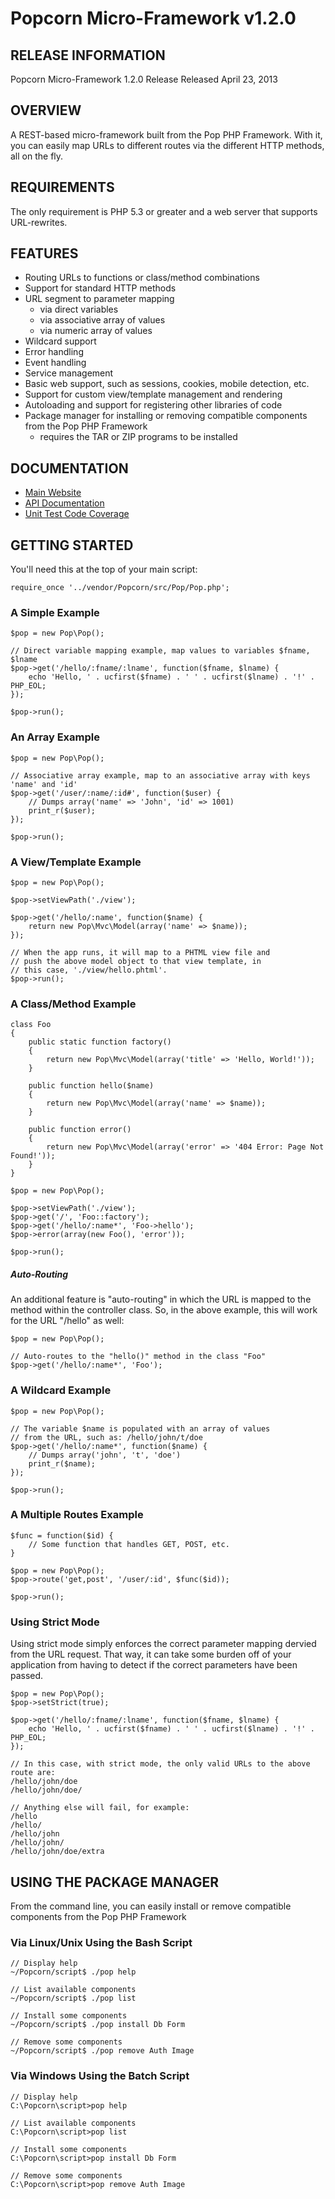 Popcorn Micro-Framework v1.2.0
==============================

RELEASE INFORMATION
-------------------
Popcorn Micro-Framework 1.2.0 Release
Released April 23, 2013

OVERVIEW
--------
A REST-based micro-framework built from the Pop PHP Framework.
With it, you can easily map URLs to different routes via the
different HTTP methods, all on the fly.

REQUIREMENTS
------------
The only requirement is PHP 5.3 or greater and a web server
that supports URL-rewrites.

FEATURES
--------
* Routing URLs to functions or class/method combinations
* Support for standard HTTP methods
* URL segment to parameter mapping 
    - via direct variables
    - via associative array of values
    - via numeric array of values
* Wildcard support
* Error handling
* Event handling
* Service management
* Basic web support, such as sessions, cookies, mobile detection, etc.
* Support for custom view/template management and rendering
* Autoloading and support for registering other libraries of code
* Package manager for installing or removing compatible components from the Pop PHP Framework
    - requires the TAR or ZIP programs to be installed

DOCUMENTATION
-------------
* [Main Website](http://popcorn.popphp.org/)
* [API Documentation](http://popcorn.popphp.org/docs/api/)
* [Unit Test Code Coverage](http://popcorn.popphp.org/docs/cc/)

GETTING STARTED
---------------
You'll need this at the top of your main script:

    require_once '../vendor/Popcorn/src/Pop/Pop.php';

### A Simple Example
    $pop = new Pop\Pop();

    // Direct variable mapping example, map values to variables $fname, $lname
    $pop->get('/hello/:fname/:lname', function($fname, $lname) {
        echo 'Hello, ' . ucfirst($fname) . ' ' . ucfirst($lname) . '!' . PHP_EOL;
    });

    $pop->run();

### An Array Example
    $pop = new Pop\Pop();

    // Associative array example, map to an associative array with keys 'name' and 'id'
    $pop->get('/user/:name/:id#', function($user) {
        // Dumps array('name' => 'John', 'id' => 1001)
        print_r($user);
    });

    $pop->run();


### A View/Template Example
    $pop = new Pop\Pop();

    $pop->setViewPath('./view');

    $pop->get('/hello/:name', function($name) {
        return new Pop\Mvc\Model(array('name' => $name));
    });

    // When the app runs, it will map to a PHTML view file and
    // push the above model object to that view template, in
    // this case, './view/hello.phtml'.
    $pop->run();

### A Class/Method Example

    class Foo
    {
        public static function factory()
        {
            return new Pop\Mvc\Model(array('title' => 'Hello, World!'));
        }

        public function hello($name)
        {
            return new Pop\Mvc\Model(array('name' => $name));
        }

        public function error()
        {
            return new Pop\Mvc\Model(array('error' => '404 Error: Page Not Found!'));
        }
    }

    $pop = new Pop\Pop();

    $pop->setViewPath('./view');
    $pop->get('/', 'Foo::factory');
    $pop->get('/hello/:name*', 'Foo->hello');
    $pop->error(array(new Foo(), 'error'));

    $pop->run();

##### Auto-Routing

An additional feature is "auto-routing" in which the URL is mapped to the method within the
controller class. So, in the above example, this will work for the URL "/hello" as well:

    $pop = new Pop\Pop();

    // Auto-routes to the "hello()" method in the class "Foo"
    $pop->get('/hello/:name*', 'Foo');

### A Wildcard Example
    $pop = new Pop\Pop();

    // The variable $name is populated with an array of values
    // from the URL, such as: /hello/john/t/doe
    $pop->get('/hello/:name*', function($name) {
        // Dumps array('john', 't', 'doe')
        print_r($name);
    });

    $pop->run();

### A Multiple Routes Example
    $func = function($id) {
        // Some function that handles GET, POST, etc.
    }

    $pop = new Pop\Pop();
    $pop->route('get,post', '/user/:id', $func($id));

    $pop->run();

### Using Strict Mode

Using strict mode simply enforces the correct parameter mapping dervied from the
URL request. That way, it can take some burden off of your application from having
to detect if the correct parameters have been passed.

    $pop = new Pop\Pop();
    $pop->setStrict(true);

    $pop->get('/hello/:fname/:lname', function($fname, $lname) {
        echo 'Hello, ' . ucfirst($fname) . ' ' . ucfirst($lname) . '!' . PHP_EOL;
    });

    // In this case, with strict mode, the only valid URLs to the above route are:
    /hello/john/doe
    /hello/john/doe/

    // Anything else will fail, for example:
    /hello
    /hello/
    /hello/john
    /hello/john/
    /hello/john/doe/extra

USING THE PACKAGE MANAGER
-------------------------

From the command line, you can easily install or remove
compatible components from the Pop PHP Framework

### Via Linux/Unix Using the Bash Script

    // Display help
    ~/Popcorn/script$ ./pop help

    // List available components
    ~/Popcorn/script$ ./pop list

    // Install some components
    ~/Popcorn/script$ ./pop install Db Form

    // Remove some components
    ~/Popcorn/script$ ./pop remove Auth Image


### Via Windows Using the Batch Script

    // Display help
    C:\Popcorn\script>pop help

    // List available components
    C:\Popcorn\script>pop list

    // Install some components
    C:\Popcorn\script>pop install Db Form

    // Remove some components
    C:\Popcorn\script>pop remove Auth Image
